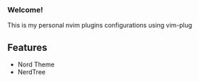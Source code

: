 ### Welcome!

This is my personal nvim plugins configurations using vim-plug

## Features
- Nord Theme
- NerdTree
